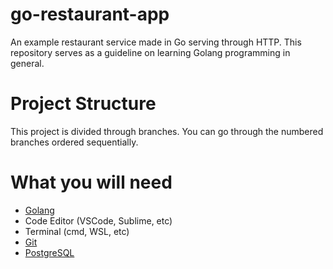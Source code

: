 # go-restaurant-app
An example restaurant service made in Go serving through HTTP. This repository serves as a guideline on learning Golang programming in general.

# Project Structure
This project is divided through branches. You can go through the numbered branches ordered sequentially.

# What you will need

- [Golang](https://go.dev/dl)
- Code Editor (VSCode, Sublime, etc)
- Terminal (cmd, WSL, etc)
- [Git](https://git-scm.com/downloads)
- [PostgreSQL](https://www.postgresql.org/download)
